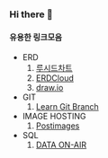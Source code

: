 ### Hi there 👋

<!--
**Yura931/Yura931** is a ✨ _special_ ✨ repository because its `README.md` (this file) appears on your GitHub profile.

Here are some ideas to get you started:

- 🔭 I’m currently working on ...
- 🌱 I’m currently learning ...
- 👯 I’m looking to collaborate on ...
- 🤔 I’m looking for help with ...
- 💬 Ask me about ...
- 📫 How to reach me: ...
- 😄 Pronouns: ...
- ⚡ Fun fact: ...
-->

#### 유용한 링크모음
 - ERD
   1. [루시드차트](https://lucid.app/users/login#/login?folder_id=recent)
   2. [ERDCloud](https://www.erdcloud.com/)
   3. [draw.io](https://www.drawio.com/)
 - GIT
   1. [Learn Git Branch](https://learngitbranching.js.org/?locale=ko)
 - IMAGE HOSTING
   1. [Postimages](https://postimages.org/  )
- SQL
   1. [DATA ON-AIR](https://dataonair.or.kr/)
